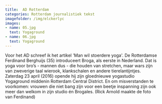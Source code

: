 ```yaml
---
title:  AD Rotterdam
categories: Rotterdam journalistiek tekst 
imagefolder: /img/elckerlyc
images:
- name: 05.jpg
  text: Yogaground
- name: 06.jpg
  text: Yogaground
---
```


Voor het AD schreef ik het artikel 'Man wil stoerdere yoga'. De Rotterdamse Ferdinand Berghuijs (35) introduceert Broga, als eerste in Nederland. Dat is yoga voor bro’s - mannen dus - die houden van stretchen, maar wars zijn van zweverige taal wierook, klankschalen en andere tierelantijntjes. Zaterdag 23 april (2016) opende hij zijn gloednieuwe yogastudio Yogaground middenin Rotterdam Central District. En om misverstanden te voorkomen: vrouwen die niet bang zijn voor een beetje inspanning zijn ook meer dan welkom in zijn studio én Brogales. (Rick Arnold maakte de foto van Ferdinand)
